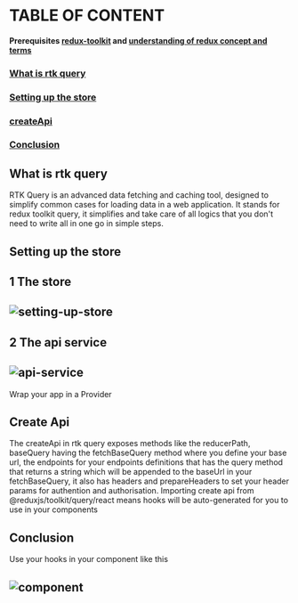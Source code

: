 # TABLE OF CONTENT

#### Prerequisites [redux-toolkit](https://redux-toolkit.js.org/introduction/getting-started) and [understanding of redux concept and terms](https://redux.js.org/tutorials/fundamentals/part-2-concepts-data-flow)

### [What is rtk query](https://github.com/goodmanfreeman/RTK-query-summary/README.md#what-is-rtk-query-1)
### [Setting up the store](https://github.com/goodmanfreeman/RTK-query-summary/README.md#setting-up-the-store-1)
### [createApi](https://github.com/goodmanfreeman/RTK-query-summary/README.md#create-api)
### [Conclusion](https://github.com/goodmanfreeman/RTK-query-summary/README.md#conclusion)



## What is rtk query
RTK Query is an advanced data fetching and caching tool, designed to simplify common cases for loading data in a web application. It stands for redux toolkit query, it simplifies and take care of all logics that you don't need to write all in one go in simple steps.
## Setting up the store
## 1 The store
## ![setting-up-store](https://user-images.githubusercontent.com/32324434/161045348-2afa18db-97be-4f19-9e74-9f3379c726df.png)
 ## 2 The api service
## ![api-service](https://user-images.githubusercontent.com/32324434/161045485-4e3a427e-d1f5-4e92-abd0-1178d3d6763d.png)
  Wrap your app in a Provider
## Create Api
The createApi in rtk query exposes methods like the reducerPath, baseQuery having the fetchBaseQuery method where you define your base url, the endpoints for your endpoints definitions that has the query method that returns a string which will be appended to the baseUrl in your fetchBaseQuery, it also has headers and prepareHeaders to set your header params for authention and authorisation.
Importing create api from @reduxjs/toolkit/query/react means hooks will be auto-generated for you to use in your components
## Conclusion
Use your hooks in your component like this
## ![component](https://user-images.githubusercontent.com/32324434/161047875-7c8837bd-ac8f-4e78-8cd3-5aa64462fdff.png)

